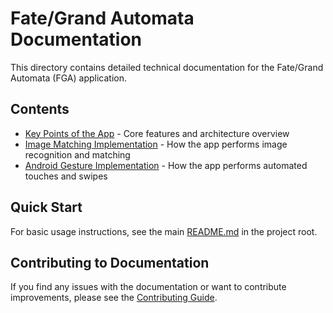 # Fate/Grand Automata Documentation

This directory contains detailed technical documentation for the Fate/Grand Automata (FGA) application.

## Contents

- [Key Points of the App](app-overview.md) - Core features and architecture overview
- [Image Matching Implementation](image-matching.md) - How the app performs image recognition and matching
- [Android Gesture Implementation](android-gestures.md) - How the app performs automated touches and swipes

## Quick Start

For basic usage instructions, see the main [README.md](../README.md) in the project root.

## Contributing to Documentation

If you find any issues with the documentation or want to contribute improvements, please see the [Contributing Guide](../CONTRIBUTING.md).